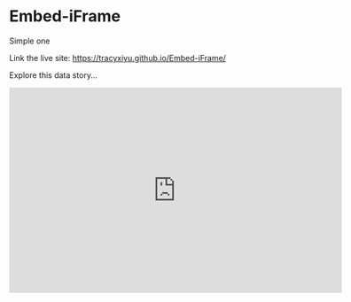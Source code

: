 # Embed-iFrame
Simple one

Link the live site: https://tracyxiyu.github.io/Embed-iFrame/

Explore this data story...
<iframe width="600" height="371" seamless frameborder="0" scrolling="no" src="https://docs.google.com/spreadsheets/d/e/2PACX-1vTOmG52isNRjyq2e92S7yHy6Bj32iRu-TYPq0ivoWJJnRviQLtAxoQ8KcnPts7_Ic53KqmHNmufTO3U/pubchart?oid=1102835764&amp;format=interactive"></iframe>

